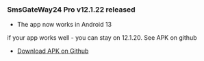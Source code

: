 
### SmsGateWay24 Pro v12.1.22 released

- The app now works in Android 13
 

if your app works well - you can stay on 12.1.20. See APK on github
- [Download APK on Github](https://github.com/smsgateway24/SmsGateWay24-Pro-Apk)